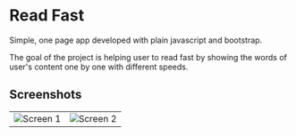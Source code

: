 # Read Fast

Simple, one page app developed with plain javascript and bootstrap.

The goal of the project is helping user to read fast by showing the words of user's content one by one with different speeds.

## Screenshots
<table>
  <tr>
    <td><img src="https://image.ibb.co/f4VTgp/Screen_Shot_2018_09_23_at_02_22_31.png" alt="Screen 1"/></td>
    <td><img src="https://image.ibb.co/cW2fu9/Screen_Shot_2018_09_23_at_02_25_10.png" alt="Screen 2"/></td>
  </tr>
</table>
